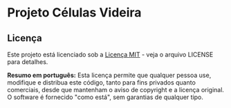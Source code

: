 # Projeto Células Videira

## Licença
Este projeto está licenciado sob a [Licença MIT](LICENSE) - veja o arquivo LICENSE para detalhes.

**Resumo em português:** Esta licença permite que qualquer pessoa use, modifique e distribua este código, tanto para fins privados quanto comerciais, desde que mantenham o aviso de copyright e a licença original. O software é fornecido "como está", sem garantias de qualquer tipo.
